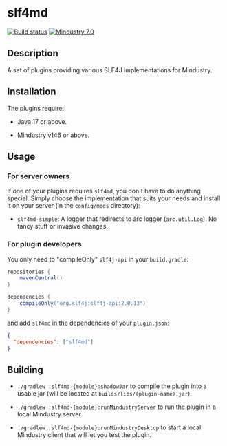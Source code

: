# slf4md

[![Build status](https://github.com/xpdustry/template-plugin/actions/workflows/build.yml/badge.svg?branch=master&event=push)](https://github.com/xpdustry/template-plugin/actions/workflows/build.yml)
[![Mindustry 7.0](https://img.shields.io/badge/Mindustry-7.0-ffd37f)](https://github.com/Anuken/Mindustry/releases)

## Description

A set of plugins providing various SLF4J implementations for Mindustry.

## Installation

The plugins require:

- Java 17 or above.

- Mindustry v146 or above.

## Usage

### For server owners

If one of your plugins requires `slf4md`, you don't have to do anything special.
Simply choose the implementation that suits your needs and install it on your server (in the `config/mods` directory):

- `slf4md-simple`: A logger that redirects to arc logger (`arc.util.Log`). No fancy stuff or invasive changes.

### For plugin developers

You only need to "compileOnly" `slf4j-api` in your `build.gradle`:

```gradle
repositories {
    mavenCentral()
}

dependencies {
    compileOnly("org.slf4j:slf4j-api:2.0.13")
}
```

and add `slf4md` in the dependencies of your `plugin.json`:

```json
{
  "dependencies": ["slf4md"]
}
```

## Building

- `./gradlew :slf4md-{module}:shadowJar` to compile the plugin into a usable jar (will be located
  at `builds/libs/(plugin-name).jar`).

- `./gradlew :slf4md-{module}:runMindustryServer` to run the plugin in a local Mindustry server.

- `./gradlew :slf4md-{module}:runMindustryDesktop` to start a local Mindustry client that will let you test the plugin.
